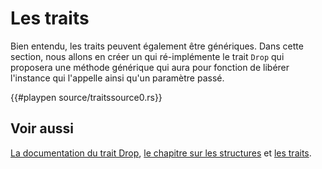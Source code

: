 # Les traits

Bien entendu, les traits peuvent également être génériques. Dans cette section, nous allons en créer un qui ré-implémente le trait `Drop` qui proposera une méthode générique qui aura pour fonction de libérer l'instance qui l'appelle ainsi qu'un paramètre passé.

{{#playpen source/traitssource0.rs}}

## Voir aussi

[La documentation du trait Drop][drop], [le chapitre sur les structures][struct] et [les traits][traits].

[drop]: http://doc.rust-lang.org/std/ops/trait.Drop.html
[struct]: ../chapitre3/struct.html
[traits]: ../chapitre14/traits.html
